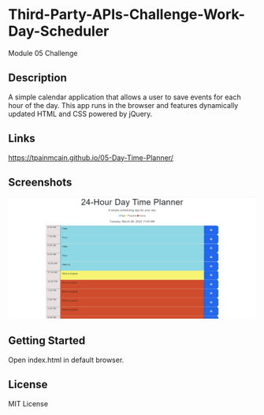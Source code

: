 # Third-Party-APIs-Challenge-Work-Day-Scheduler
Module 05 Challenge

## Description
A simple calendar application that allows a user to save events for each hour of the day. This app runs in the browser and features dynamically updated HTML and CSS powered by jQuery.

## Links
https://tpainmcain.github.io/05-Day-Time-Planner/

## Screenshots
![Scheduler](/assets/pics/dtp1.png?raw=true "Scheduler")

## Getting Started
Open index.html in default browser.

## License
MIT License
